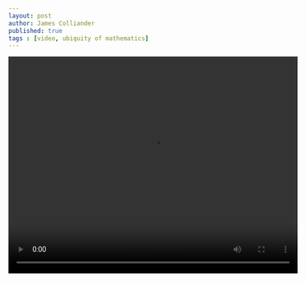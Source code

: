 ```yaml
---
layout: post
author: James Colliander
published: true
tags : [video, ubiquity of mathematics]
---
```


<!-- -->

<video controls height="432" width="576">
	<source src="http://share.math.toronto.edu/users/rcerezo/435dc3c0c410bdc24a3ce3e64818a9b7.mp4" type='video/mp4; codecs="avc1.42E01E,mp4a.40.2"'>
	<source src="http://share.math.toronto.edu/users/rcerezo/9f68b842a240349732a1b6f707017abe.ogg" type='video/ogg; codecs="theora,vorbis"'>
	<source src="http://share.math.toronto.edu/users/rcerezo/9c0c920efaf69c507837771c35401caf.webm" type='video/webm; codecs="vp8,vorbis"'>
	Your browser does not support the &lt;video&gt; tag.
</video>
